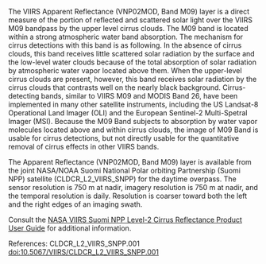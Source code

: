 The VIIRS Apparent Reflectance (VNP02MOD, Band M09) layer is a direct measure of the portion of reflected and scattered solar light over the VIIRS M09 bandpass by the upper level cirrus clouds. The M09 band is located within a strong atmospheric water band absorption. The mechanism for cirrus detections with this band is as following. In the absence of cirrus clouds, this band receives little scattered solar radiation by the surface and the low-level water clouds because of the total absorption of solar radiation by atmospheric water vapor located above them. When the upper-level cirrus clouds are present, however, this band receives solar radiation by the cirrus clouds that contrasts well on the nearly black background. Cirrus-detecting bands, similar to VIIRS M09 and MODIS Band 26, have been implemented in many other satellite instruments, including the US Landsat-8 Operational Land Imager (OLI) and the European Sentinel-2 Multi-Spetral Imager (MSI). Because the M09 Band subjects to absorption by water vapor molecules located above and within cirrus clouds, the image of M09 Band is usable for cirrus detections, but not directly usable for the quantitative removal of cirrus effects in other VIIRS bands.

The Apparent Reflectance (VNP02MOD, Band M09) layer is available from the joint NASA/NOAA Suomi National Polar orbiting Partnership (Suomi NPP) satellite (CLDCR_L2_VIIRS_SNPP) for the daytime overpass. The sensor resolution is 750 m at nadir, imagery resolution is 750 m at nadir, and the temporal resolution is daily. Resolution is coarser toward both the left and the right edges of an imaging swath.

Consult the [NASA VIIRS Suomi NPP Level-2 Cirrus Reflectance Product User Guide](https://ladsweb.modaps.eosdis.nasa.gov/api/v2/content/archives/Document%20Archive/Science%20Data%20Product%20Documentation/VIIRS_Cirrus_Refl_User_Guide_Oct_2020.pdf) for additional information.

References: CLDCR_L2_VIIRS_SNPP.001 [doi:10.5067/VIIRS/CLDCR_L2_VIIRS_SNPP.001](https://doi.org/10.5067/VIIRS/CLDCR_L2_VIIRS_SNPP.001)



